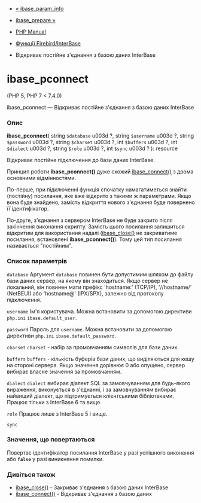 - [« ibase_param_info](function.ibase-param-info.md)
- [ibase_prepare »](function.ibase-prepare.md)

- [PHP Manual](index.md)
- [Функції Firebird/InterBase](ref.ibase.md)
- Відкриває постійне з'єднання з базою даних InterBase

# ibase_pconnect

(PHP 5, PHP 7 \< 7.4.0)

ibase_pconnect — Відкриває постійне з'єднання з базою даних
InterBase

### Опис

**ibase_pconnect**(
string `$database` u003d ?,
string `$username` u003d ?,
string `$password` u003d ?,
string `$charset` u003d ?,
int `$buffers` u003d ?,
int `$dialect` u003d ?,
string `$role` u003d ?,
int `$sync` u003d ?
): resource

Відкриває постійне підключення до бази даних InterBase.

Принцип роботи **ibase_pconnect()** дуже схожий
[ibase_connect()](function.ibase-connect.md) з двома основними
відмінностями.

По-перше, при підключенні функція спочатку намагатиметься знайти (постійну)
посилання, яке вже відкрито з такими ж параметрами. Якщо вона буде
знайдено, замість відкриття нового з'єднання буде повернено її
ідентифікатор.

По-друге, з'єднання з сервером InterBase не буде закрито після закінчення
виконання скрипту. Замість цього посилання залишиться відкритим для
використання надалі ([ibase_close()](function.ibase-close.md)
не закриватиме посилання, встановлені **ibase_pconnect()**). Тому
цей тип посилання називається "постійним".

### Список параметрів

`database`
Аргумент `database` повинен бути допустимим шляхом до файлу бази даних
сервер, на якому він знаходиться. Якщо сервер не локальний, він
повинен мати префікс 'hostname:' (TCP/IP), '//hostname/' (NetBEUI) або
'hostname@' (IPX/SPX), залежно від протоколу
підключення.

`username`
Ім'я користувача. Можна встановити за допомогою директиви `php.ini`
`ibase.default_user`.

`password`
Пароль для `username`. Можна встановити за допомогою директиви `php.ini`
`ibase.default_password`.

`charset`
`charset` - набір за промовчанням символів для бази даних.

`buffers`
`buffers` - кількість буферів бази даних, що виділяються для кешу на
стороні сервера. Якщо значення дорівнює 0 або опущено, сервер вибирає
власне значення за промовчанням.

`dialect`
`dialect` вибирає діалект SQL за замовчуванням для будь-якого вираження,
виконується в з'єднанні, і за замовчуванням вибирає найвищий
діалект, що підтримується клієнтськими бібліотеками. Працює тільки з
InterBase 6 та вище.

`role`
Працює лише з InterBase 5 і вище.

`sync`

### Значення, що повертаються

Повертає ідентифікатор посилання InterBase у разі успішного виконання
або **`false`** у разі виникнення помилки.

### Дивіться також

- [ibase_close()](function.ibase-close.md) - Закриває з'єднання з
базою даних InterBase
- [ibase_connect()](function.ibase-connect.md) - Відкриває
з'єднання з базою даних

